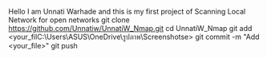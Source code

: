 Hello I am Unnati Warhade and this is my first project of Scanning Local Network for open networks
git clone https://github.com/Unnatiw/UnnatiW_Nmap.git
cd UnnatiW_Nmap
git add <your_filC:\Users\ASUS\OneDrive\รูปภาพ\Screenshotse>
git commit -m "Add <your_file>"
git push
